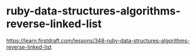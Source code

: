 # ruby-data-structures-algorithms-reverse-linked-list

https://learn.firstdraft.com/lessons/348-ruby-data-structures-algorithms-reverse-linked-list

